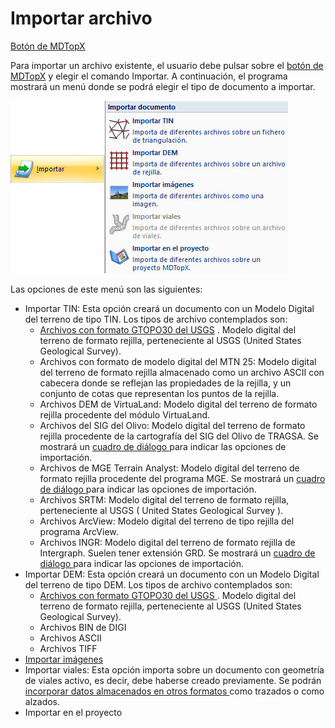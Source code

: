 # Importar archivo

[Botón de MDTopX](../../introduccion/boton-de-mdtopx.md)

Para importar un archivo existente, el usuario debe pulsar sobre el [botón de MDTopX](../../introduccion/boton-de-mdtopx.md)  y elegir el comando Importar. A continuación, el programa mostrará un menú donde se podrá elegir el tipo de documento a importar.

![](../../../.gitbook/assets/menu-importar.jpg)

Las opciones de este menú son las siguientes:

* Importar TIN: Esta opción creará un documento con un Modelo Digital del terreno de tipo TIN. Los tipos de archivo contemplados son:
  * [Archivos con formato GTOPO30 del USGS](importar-gtopo30.md) . Modelo digital del terreno de formato rejilla, perteneciente al USGS \(United States Geological Survey\).
  * Archivos con formato de modelo digital del MTN 25: Modelo digital del terreno de formato rejilla almacenado como un archivo ASCII con cabecera donde se reflejan las propiedades de la rejilla, y un conjunto de cotas que representan los puntos de la rejilla.
  * Archivos DEM de VirtuaLand: Modelo digital del terreno de formato rejilla procedente del módulo VirtuaLand.
  * Archivos del SIG del Olivo: Modelo digital del terreno de formato rejilla procedente de la cartografía del SIG del Olivo de TRAGSA. Se mostrará un [cuadro de diálogo ](importar-rejillas.md)para indicar las opciones de importación.
  * Archivos de MGE Terrain Analyst: Modelo digital del terreno de formato rejilla procedente del programa MGE. Se mostrará un [cuadro de diálogo ](importar-rejillas.md)para indicar las opciones de importación.
  * Archivos SRTM: Modelo digital del terreno de formato rejilla, perteneciente al USGS \( United States Geological Survey \).
  * Archivos ArcView: Modelo digital del terreno de tipo rejilla del programa ArcView.
  * Archivos INGR: Modelo digital del terreno de formato rejilla de Intergraph. Suelen tener extensión GRD. Se mostrará un [cuadro de diálogo ](importar-rejillas.md)para indicar las opciones de importación.
* Importar DEM: Esta opción creará un documento con un Modelo Digital del terreno de tipo DEM. Los tipos de archivo contemplados son:
  * [Archivos con formato GTOPO30 del USGS ](importar-gtopo30.md). Modelo digital del terreno de formato rejilla, perteneciente al USGS \(United States Geological Survey\).
  * Archivos BIN de DIGI
  * Archivos ASCII
  * Archivos TIFF
* [Importar imágenes](importar-imagenes.md)
* Importar viales: Esta opción importa sobre un documento con geometría de viales activo, es decir, debe haberse creado previamente. Se podrán [incorporar datos almacenados en otros formatos ](importar-datos-al-documento-de-viales/)como trazados o como alzados.
* Importar en el proyecto

